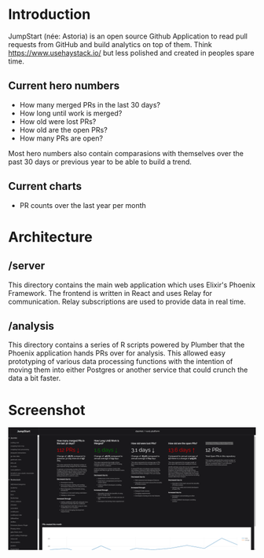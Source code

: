 # Introduction

JumpStart (née: Astoria) is an open source Github Application to read pull requests from GitHub and build analytics on top of them. Think https://www.usehaystack.io/ but less polished and created in peoples spare time.

## Current hero numbers

- How many merged PRs in the last 30 days?
- How long until work is merged?
- How old were lost PRs?
- How old are the open PRs?
- How many PRs are open?

Most hero numbers also contain comparasions with themselves over the past 30 days or previous year to be able to build a trend.

## Current charts

- PR counts over the last year per month

# Architecture

## /server

This directory contains the main web application which uses Elixir's Phoenix Framework. The frontend is written in React and uses Relay for communication. Relay subscriptions are used to provide data in real time.

## /analysis

This directory contains a series of R scripts powered by Plumber that the Phoenix application hands PRs over for analysis. This allowed easy prototyping of various data processing functions with the intention of moving them into either Postgres or another service that could crunch the data a bit faster.

# Screenshot

![Astoria Screenshot](/screenshots/1.png?raw=true "Astoria Main Page")

